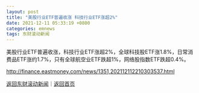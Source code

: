 ```yaml
---
layout: post
title: "美股行业ETF普遍收涨 科技行业ETF涨超2%"
date: 2021-12-11 05:33:19 +0800
categories: emnews
tags: 东财滚动新闻
---
```


美股行业ETF普遍收涨，科技行业ETF涨超2%，全球科技股ETF涨1.8%，日常消费品ETF涨约1.7%，只有全球航空业ETF跌超1%，网络股指数ETF跌超0.4%。

<http://finance.eastmoney.com/news/1351,202112112210303537.html>

[返回东财滚动新闻](//finews.withounder.com/emnews/)｜[返回首页](//finews.withounder.com/)